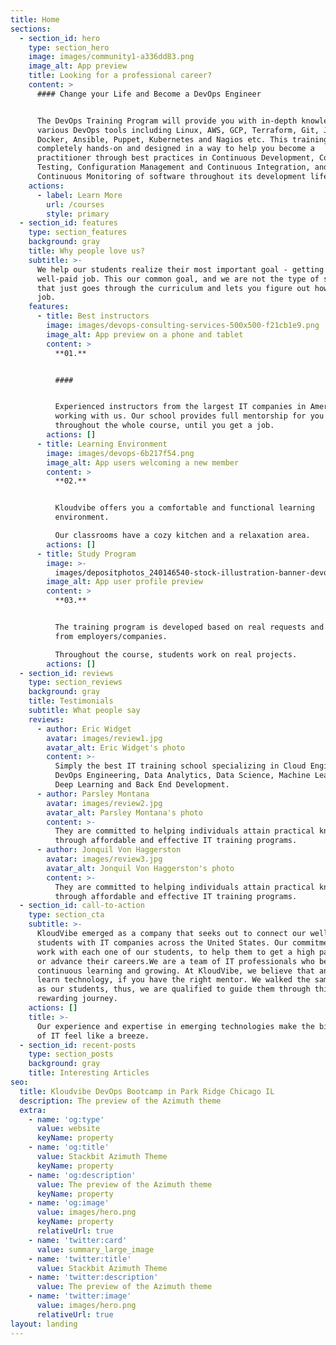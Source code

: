 ```yaml
---
title: Home
sections:
  - section_id: hero
    type: section_hero
    image: images/community1-a336dd83.png
    image_alt: App preview
    title: Looking for a professional career?
    content: >
      #### Change your Life and Become a DevOps Engineer


      The DevOps Training Program will provide you with in-depth knowledge of
      various DevOps tools including Linux, AWS, GCP, Terraform, Git, Jenkins,
      Docker, Ansible, Puppet, Kubernetes and Nagios etc. This training is
      completely hands-on and designed in a way to help you become a
      practitioner through best practices in Continuous Development, Continuous
      Testing, Configuration Management and Continuous Integration, and finally,
      Continuous Monitoring of software throughout its development life cycle.
    actions:
      - label: Learn More
        url: /courses
        style: primary
  - section_id: features
    type: section_features
    background: gray
    title: Why people love us?
    subtitle: >-
      We help our students realize their most important goal - getting a
      well-paid job. This our common goal, and we are not the type of school
      that just goes through the curriculum and lets you figure out how to get a
      job.
    features:
      - title: Best instructors
        image: images/devops-consulting-services-500x500-f21cb1e9.png
        image_alt: App preview on a phone and tablet
        content: >
          **01.**


          ####


          Experienced instructors from the largest IT companies in America are
          working with us. Our school provides full mentorship for you
          throughout the whole course, until you get a job.
        actions: []
      - title: Learning Environment
        image: images/devops-6b217f54.png
        image_alt: App users welcoming a new member
        content: >
          **02.**


          Kloudvibe offers you a comfortable and functional learning
          environment.

          Our classrooms have a cozy kitchen and a relaxation area.
        actions: []
      - title: Study Program
        image: >-
          images/depositphotos_240146540-stock-illustration-banner-devops-concept-software-engineering.jpg
        image_alt: App user profile preview
        content: >
          **03.**


          The training program is developed based on real requests and demand
          from employers/companies.

          Throughout the course, students work on real projects.
        actions: []
  - section_id: reviews
    type: section_reviews
    background: gray
    title: Testimonials
    subtitle: What people say
    reviews:
      - author: Eric Widget
        avatar: images/review1.jpg
        avatar_alt: Eric Widget's photo
        content: >-
          Simply the best IT training school specializing in Cloud Engineering,
          DevOps Engineering, Data Analytics, Data Science, Machine Learning,
          Deep Learning and Back End Development.
      - author: Parsley Montana
        avatar: images/review2.jpg
        avatar_alt: Parsley Montana's photo
        content: >-
          They are committed to helping individuals attain practical knowledge
          through affordable and effective IT training programs.
      - author: Jonquil Von Haggerston
        avatar: images/review3.jpg
        avatar_alt: Jonquil Von Haggerston's photo
        content: >-
          They are committed to helping individuals attain practical knowledge
          through affordable and effective IT training programs.
  - section_id: call-to-action
    type: section_cta
    subtitle: >-
      KloudVibe emerged as a company that seeks out to connect our well-trained
      students with IT companies across the United States. Our commitment is to
      work with each one of our students, to help them to get a high paid job,
      or advance their careers.We are a team of IT professionals who believe in
      continuous learning and growing. At KloudVibe, we believe that anyone can
      learn technology, if you have the right mentor. We walked the same paths
      as our students, thus, we are qualified to guide them through this
      rewarding journey.
    actions: []
    title: >-
      Our experience and expertise in emerging technologies make the big ocean
      of IT feel like a breeze.
  - section_id: recent-posts
    type: section_posts
    background: gray
    title: Interesting Articles
seo:
  title: Kloudvibe DevOps Bootcamp in Park Ridge Chicago IL
  description: The preview of the Azimuth theme
  extra:
    - name: 'og:type'
      value: website
      keyName: property
    - name: 'og:title'
      value: Stackbit Azimuth Theme
      keyName: property
    - name: 'og:description'
      value: The preview of the Azimuth theme
      keyName: property
    - name: 'og:image'
      value: images/hero.png
      keyName: property
      relativeUrl: true
    - name: 'twitter:card'
      value: summary_large_image
    - name: 'twitter:title'
      value: Stackbit Azimuth Theme
    - name: 'twitter:description'
      value: The preview of the Azimuth theme
    - name: 'twitter:image'
      value: images/hero.png
      relativeUrl: true
layout: landing
---
```

